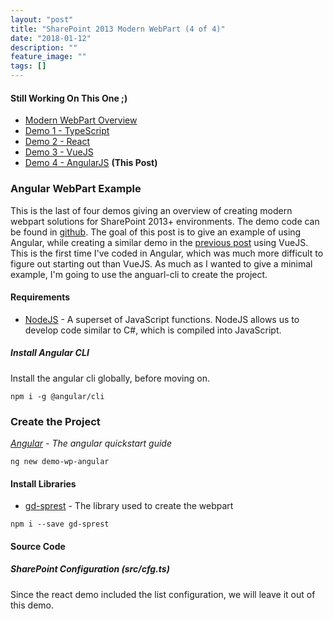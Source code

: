 ```yaml
---
layout: "post"
title: "SharePoint 2013 Modern WebPart (4 of 4)"
date: "2018-01-12"
description: ""
feature_image: ""
tags: []
---
```


#### Still Working On This One ;)

- [Modern WebPart Overview](https://dattabase.com/blog/sharepoint-2013-modern-webpart)
- [Demo 1 - TypeScript](https://dattabase.com/blog/sharepoint-2013-modern-webpart-1-4)
- [Demo 2 - React](https://dattabase.com/blog/sharepoint-2013-modern-webpart-2-4)
- [Demo 3 - VueJS](https://dattabase.com/blog/sharepoint-2013-modern-webpart-3-4)
- [Demo 4 - AngularJS](https://dattabase.com/blog/sharepoint-2013-modern-webpart-4-4) **(This Post)**

<!--more-->

### Angular WebPart Example

This is the last of four demos giving an overview of creating modern webpart solutions for SharePoint 2013+ environments. The demo code can be found in [github](https://github.com/gunjandatta/demo-wp). The goal of this post is to give an example of using Angular, while creating a similar demo in the [previous post](https://dattabase.com/blog/sharepoint-2013-modern-webpart-3-4) using VueJS. This is the first time I've coded in Angular, which was much more difficult to figure out starting out than VueJS. As much as I wanted to give a minimal example, I'm going to use the anguarl-cli to create the project.

#### Requirements

- [NodeJS](https://nodejs.org/en) - A superset of JavaScript functions. NodeJS allows us to develop code similar to C#, which is compiled into JavaScript.

##### Install Angular CLI

Install the angular cli globally, before moving on.

```
npm i -g @angular/cli

```

### Create the Project

_[Angular](https://angular.io/guide/quickstart) - The angular quickstart guide_

```
ng new demo-wp-angular

```

#### Install Libraries

- [gd-sprest](https://gunjandatta.github.io/sprest) - The library used to create the webpart

```
npm i --save gd-sprest

```

#### Source Code

##### SharePoint Configuration (src/cfg.ts)

Since the react demo included the list configuration, we will leave it out of this demo.
